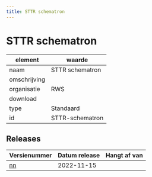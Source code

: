 ```yaml
---
title: STTR schematron
---
```


# STTR schematron

|element|waarde|
|-----|------|
| naam  |STTR schematron|
| omschrijving  ||
| organisatie  |RWS|
| download  | [](<>)|
| type  |Standaard|
| id  |STTR-schematron|

## Releases

|Versienummer|Datum release|Hangt af van
|-------|-------|-----|
| [nn](<https://iplo.nl/digitaal-stelsel/aansluiten/standaarden/sttr-imtr/>)|2022-11-15||

